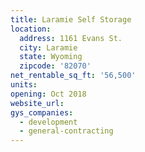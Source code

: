 ```yaml
---
title: Laramie Self Storage
location:
  address: 1161 Evans St.
  city: Laramie
  state: Wyoming
  zipcode: '82070'
net_rentable_sq_ft: '56,500'
units:
opening: Oct 2018
website_url:
gys_companies:
  - development
  - general-contracting
---
```


